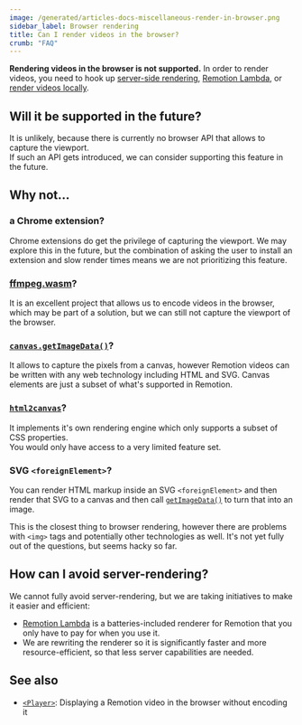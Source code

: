 ```yaml
---
image: /generated/articles-docs-miscellaneous-render-in-browser.png
sidebar_label: Browser rendering
title: Can I render videos in the browser?
crumb: "FAQ"
---
```


**Rendering videos in the browser is not supported.** In order to render videos, you need to hook up [server-side rendering](/docs/ssr), [Remotion Lambda](/docs/lambda), or [render videos locally](/docs/render).

## Will it be supported in the future?

It is unlikely, because there is currently no browser API that allows to capture the viewport.  
If such an API gets introduced, we can consider supporting this feature in the future.

## Why not...

### a Chrome extension?

Chrome extensions do get the privilege of capturing the viewport. We may explore this in the future, but the combination of asking the user to install an extension and slow render times means we are not prioritizing this feature.

### [ffmpeg.wasm](https://github.com/ffmpegwasm/ffmpeg.wasm)?

It is an excellent project that allows us to encode videos in the browser, which may be part of a solution, but we can still not capture the viewport of the browser.

### [`canvas.getImageData()`](https://developer.mozilla.org/de/docs/Web/API/CanvasRenderingContext2D/getImageData)?

It allows to capture the pixels from a canvas, however Remotion videos can be written with any web technology including HTML and SVG. Canvas elements are just a subset of what's supported in Remotion.

### [`html2canvas`](https://html2canvas.hertzen.com/)?

It implements it's own rendering engine which only supports a subset of CSS properties.  
You would only have access to a very limited feature set.

### SVG `<foreignElement>`?

You can render HTML markup inside an SVG `<foreignElement>` and then render that SVG to a canvas and then call [`getImageData()`](https://developer.mozilla.org/de/docs/Web/API/CanvasRenderingContext2D/getImageData) to turn that into an image.

This is the closest thing to browser rendering, however there are problems with `<img>` tags and potentially other technologies as well. It's not yet fully out of the questions, but seems hacky so far.

## How can I avoid server-rendering?

We cannot fully avoid server-rendering, but we are taking initiatives to make it easier and efficient:

- [Remotion Lambda](/lambda) is a batteries-included renderer for Remotion that you only have to pay for when you use it.
- We are rewriting the renderer so it is significantly faster and more resource-efficient, so that less server capabilities are needed.

## See also

- [`<Player>`](/player): Displaying a Remotion video in the browser without encoding it
